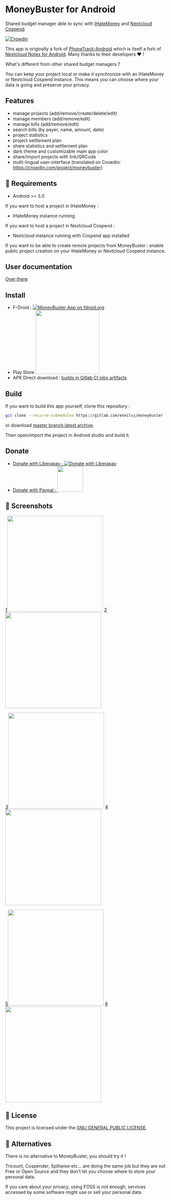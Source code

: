 # MoneyBuster for Android
Shared budget manager able to sync with [IHateMoney](https://github.com/spiral-project/ihatemoney/) and [Nextcloud Cospend](https://gitlab.com/eneiluj/cospend-nc).

[![Crowdin](https://d322cqt584bo4o.cloudfront.net/moneybuster/localized.svg)](https://crowdin.com/project/moneybuster)

This app is originally a fork of [PhoneTrack-Android](https://gitlab.com/eneiluj/phonetrack-android/) which is itself a fork of
[Nextcloud Notes for Android](https://github.com/stefan-niedermann/nextcloud-notes).
Many thanks to their developers :heart: !

What's different from other shared budget managers ?

You can keep your project local or make it synchronize with an IHateMoney or Nextcloud Cospend instance.
This means you can choose where your data is going and preserve your privacy.

## Features
* manage projects (add/remove/create/delete/edit)
* manage members (add/remove/edit)
* manage bills (add/remove/edit)
* search bills (by payer, name, amount, date)
* project statistics
* project settlement plan
* share statistics and settlement plan
* dark theme and customizable main app color
* share/import projects with link/QRCode
* multi-lingual user-interface (translated on Crowdin: https://crowdin.com/project/moneybuster)

## :link: Requirements
* Android >= 5.0

If you want to host a project in IHateMoney :

* IHateMoney instance running

If you want to host a project in Nextcloud Cospend :

* Nextcloud instance running with Cospend app installed

If you want to be able to create remote projects from MoneyBuster : enable public project creation on your IHateMoney or Nextcloud Cospend instance.

## User documentation

[Over there](https://gitlab.com/eneiluj/moneybuster/wikis/userdoc)

## Install

* F-Droid : [![MoneyBuster App on fdroid.org](https://gitlab.com/eneiluj/moneybuster/wikis/uploads/12078870063ba70ddae219b6187bfcb7/fd.png)](https://f-droid.org/packages/net.eneiluj.moneybuster/)
* Play Store [<img src="https://gitlab.com/eneiluj/moneybuster/wikis/uploads/26dba6c5f776bab761cebf4e9543bf67/play.png" width="200"/>](https://play.google.com/store/apps/details?id=net.eneiluj.moneybuster)
* APK Direct download : [builds in Gitlab CI jobs artifacts](https://gitlab.com/eneiluj/moneybuster/pipelines)

## Build

If you want to build this app yourself, clone this repository :

``` bash
git clone --recurse-submodules https://gitlab.com/eneiluj/moneybuster
```

or download [master branch latest archive](https://gitlab.com/eneiluj/moneybuster/-/archive/master/moneybuster-master.zip).

Then open/import the project in Android studio and build it.

## Donate

* [Donate with Liberapay : ![Donate with Liberapay](https://liberapay.com/assets/widgets/donate.svg)](https://liberapay.com/eneiluj/donate)
* [Donate with Paypal : <img src="https://gitlab.com/eneiluj/moneybuster/wikis/uploads/2344c25f3f8bbb30b1527c5ad16872f3/paypal-donate-button.png" width="80"/>](https://www.paypal.com/cgi-bin/webscr?cmd=_s-xclick&hosted_button_id=66PALMY8SF5JE)


## :eyes: Screenshots
[1<img src="https://gitlab.com/eneiluj/moneybuster/wikis/uploads/169e0f613b705486b4e9c1a9ebb00ac5/1.png" width="300"/>](https://gitlab.com/eneiluj/moneybuster/wikis/uploads/169e0f613b705486b4e9c1a9ebb00ac5/1.png)
[2<img src="https://gitlab.com/eneiluj/moneybuster/wikis/uploads/0d615cbd7542968ea049d8dfa9e29f66/2.png" width="300"/>](https://gitlab.com/eneiluj/moneybuster/wikis/uploads/0d615cbd7542968ea049d8dfa9e29f66/2.png)

[3<img src="https://gitlab.com/eneiluj/moneybuster/wikis/uploads/89abab095d65b4582d18164dbc0d04a3/3.png" width="300"/>](https://gitlab.com/eneiluj/moneybuster/wikis/uploads/89abab095d65b4582d18164dbc0d04a3/3.png)
[4<img src="https://gitlab.com/eneiluj/moneybuster/wikis/uploads/25db391ad49b66ddc771872849b48241/4.png" width="300"/>](https://gitlab.com/eneiluj/moneybuster/wikis/uploads/25db391ad49b66ddc771872849b48241/4.png)

[5<img src="https://gitlab.com/eneiluj/moneybuster/wikis/uploads/22c1f04901aef50272d2211b6f542cfe/5.png" width="300"/>](https://gitlab.com/eneiluj/moneybuster/wikis/uploads/22c1f04901aef50272d2211b6f542cfe/5.png)
[6<img src="https://gitlab.com/eneiluj/moneybuster/wikis/uploads/dae06d01b9053188d08127b96e12f4aa/6.png" width="300"/>](https://gitlab.com/eneiluj/moneybuster/wikis/uploads/dae06d01b9053188d08127b96e12f4aa/6.png)

## :notebook: License
This project is licensed under the [GNU GENERAL PUBLIC LICENSE](/LICENSE).

## :twisted_rightwards_arrows: Alternatives

There is no alternative to MoneyBuster, you should try it !

Tricount, Cospender, Splitwise etc... are doing the same job but they are not
Free or Open Source and they don't let you choose where to store your personal data.

If you care about your privacy, using FOSS is not enough,
services accessed by some software might use or sell your personal data.
